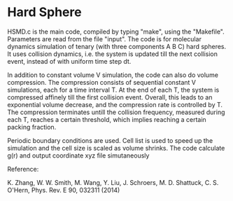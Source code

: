 # Hard Sphere

HSMD.c is the main code,
compiled by typing "make", using the "Makefile".
Parameters are read from the file "input".
The code is for molecular dynamics simulation of tenary (with three components A B C) hard spheres.
It uses collision dynamics, i.e. the system is updated till the next collision event, instead of with uniform time step dt.

In addition to constant volume V simulation, the code can also do volume compression. 
The compression consists of sequential constant V simulations, each for a time interval T. 
At the end of each T, the system is compressed affinely till the first collision event. 
Overall, this leads to an exponential volume decrease, and the compression rate is controlled by T.
The compression terminates untill the collision frequency, measured during each T, reaches a certain threshold, which implies reaching a certain packing fraction. 

Periodic boundary conditions are used.
Cell list is used to speed up the simulation and the cell size is scaled as volume shrinks.
The code calculate g(r) and output coordinate xyz file simutaneously 

Reference:

K. Zhang, W. W. Smith, M. Wang, Y. Liu, J. Schroers, M. D. Shattuck, C. S. O'Hern, Phys. Rev. E 90, 032311 (2014) 
